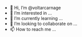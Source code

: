 - 👋 Hi, I’m @voltarcarnage
- 👀 I’m interested in ...
- 🌱 I’m currently learning ...
- 💞️ I’m looking to collaborate on ...
- 📫 How to reach me ...

<!---
voltarcarnage/voltarcarnage is a ✨ special ✨ repository because its `README.md` (this file) appears on your GitHub profile.
You can click the Preview link to take a look at your changes.
--->
